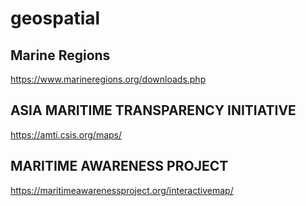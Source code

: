 # geospatial

## Marine Regions
https://www.marineregions.org/downloads.php

## ASIA MARITIME TRANSPARENCY INITIATIVE
https://amti.csis.org/maps/

## MARITIME AWARENESS PROJECT
https://maritimeawarenessproject.org/interactivemap/
